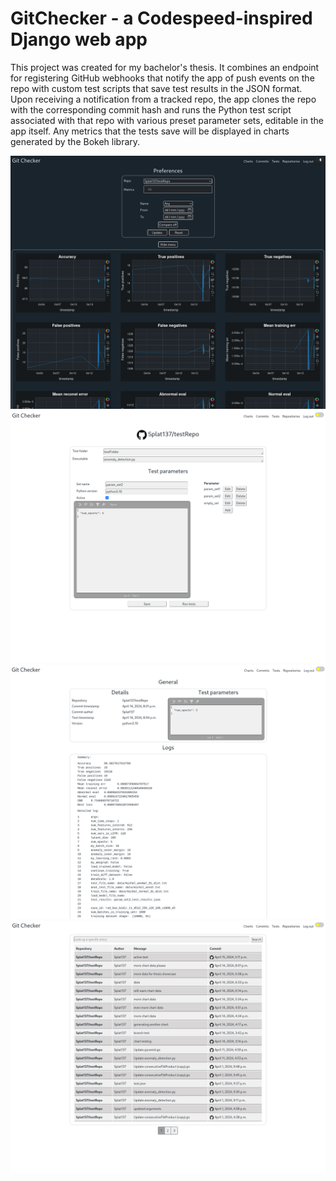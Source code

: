 # GitChecker - a Codespeed-inspired Django web app

This project was created for my bachelor's thesis. It combines an endpoint for registering GitHub webhooks that notify the app of push events on the repo with custom test scripts that save test results in the JSON format. Upon receiving a notification from a tracked repo, the app clones the repo with the corresponding commit hash and runs the Python test script associated with that repo with various preset parameter sets, editable in the app itself. Any metrics that the tests save will be displayed in charts generated by the Bokeh library.

![alt text](https://github.com/MartinOpa/GitChecker/blob/main/sample_images/dark_theme.png?raw=true)
![alt text](https://github.com/MartinOpa/GitChecker/blob/main/sample_images/repo_detail.png?raw=true)
![alt text](https://github.com/MartinOpa/GitChecker/blob/main/sample_images/test_detail.png?raw=true)
![alt text](https://github.com/MartinOpa/GitChecker/blob/main/sample_images/commits.png?raw=true)
